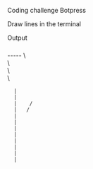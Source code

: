 Coding challenge Botpress

Draw lines in the terminal

Output
###
-----    \                    
\                   
\                  
\



      |                       
      |                       
      |    /                  
      |   /                   
      |                       
      |                       
      |                       
      |                       
      |                       
      |                       
      |                       
      |                       

###
